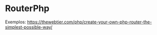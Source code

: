 # RouterPhp

Exemplos: 
https://thewebtier.com/php/create-your-own-php-router-the-simplest-possible-way/
